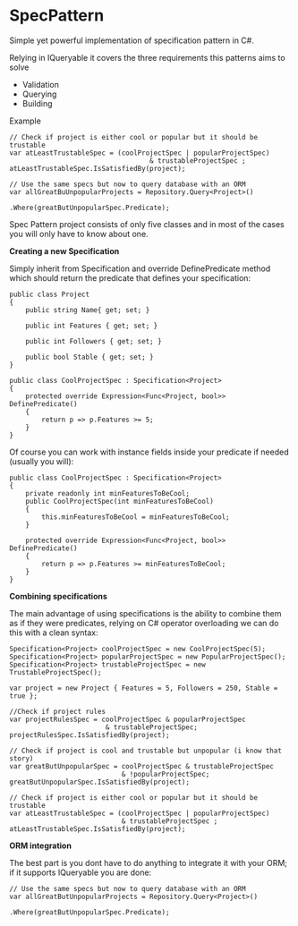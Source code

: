 SpecPattern
======================================================================

Simple yet powerful implementation of specification pattern in C#. 

Relying in IQueryable it covers the three requirements this patterns aims to solve

- Validation
- Querying
- Building

Example

	// Check if project is either cool or popular but it should be trustable
	var atLeastTrustableSpec = (coolProjectSpec | popularProjectSpec)
									   & trustableProjectSpec ;
	atLeastTrustableSpec.IsSatisfiedBy(project);

	// Use the same specs but now to query database with an ORM
	var allGreatBuUnpopularProjects = Repository.Query<Project>()
									  .Where(greatButUnpopularSpec.Predicate);

Spec Pattern project consists of only five classes and in most of the cases you will only have to know about one.

**Creating a new Specification**

Simply inherit from Specification<T> and override DefinePredicate method which should return the predicate that defines your specification:

	public class Project
	{
		public string Name{ get; set; }

		public int Features { get; set; }

		public int Followers { get; set; }

		public bool Stable { get; set; }
	}

	public class CoolProjectSpec : Specification<Project>
	{
		protected override Expression<Func<Project, bool>> DefinePredicate()
		{
			return p => p.Features >= 5;
		}
	}


Of course you can work with instance fields inside your predicate if needed (usually you will):

	public class CoolProjectSpec : Specification<Project>
	{
		private readonly int minFeaturesToBeCool;
		public CoolProjectSpec(int minFeaturesToBeCool)
		{
			this.minFeaturesToBeCool = minFeaturesToBeCool;
		}

		protected override Expression<Func<Project, bool>> DefinePredicate()
		{
			return p => p.Features >= minFeaturesToBeCool;
		}
	}

**Combining specifications**

The main advantage of using specifications is the ability to combine them as if they were predicates, relying on C# operator overloading we can do this with a clean syntax:

	Specification<Project> coolProjectSpec = new CoolProjectSpec(5);
	Specification<Project> popularProjectSpec = new PopularProjectSpec();
	Specification<Project> trustableProjectSpec = new TrustableProjectSpec();

	var project = new Project { Features = 5, Followers = 250, Stable = true };
	
	//Check if project rules
	var projectRulesSpec = coolProjectSpec & popularProjectSpec 
							& trustableProjectSpec;
	projectRulesSpec.IsSatisfiedBy(project);

	// Check if project is cool and trustable but unpopular (i know that story)
	var greatButUnpopularSpec = coolProjectSpec & trustableProjectSpec 
								& !popularProjectSpec;
	greatButUnpopularSpec.IsSatisfiedBy(project);

	// Check if project is either cool or popular but it should be trustable
	var atLeastTrustableSpec = (coolProjectSpec | popularProjectSpec)
								& trustableProjectSpec ;
	atLeastTrustableSpec.IsSatisfiedBy(project);

**ORM integration**

The best part is you dont have to do anything to integrate it with your ORM; if it supports IQueryable you are done:

	// Use the same specs but now to query database with an ORM
	var allGreatButUnpopularProjects = Repository.Query<Project>()
									.Where(greatButUnpopularSpec.Predicate);
